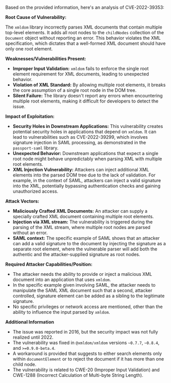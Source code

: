 Based on the provided information, here's an analysis of CVE-2022-39353:

**Root Cause of Vulnerability:**

The `xmldom` library incorrectly parses XML documents that contain multiple top-level elements. It adds all root nodes to the `childNodes` collection of the `Document` object without reporting an error. This behavior violates the XML specification, which dictates that a well-formed XML document should have only one root element.

**Weaknesses/Vulnerabilities Present:**

- **Improper Input Validation:** `xmldom` fails to enforce the single root element requirement for XML documents, leading to unexpected behavior.
- **Violation of XML Standard:** By allowing multiple root elements, it breaks the core assumption of a single root node in the DOM tree.
- **Silent Failure:** The library doesn't report any errors when encountering multiple root elements, making it difficult for developers to detect the issue.

**Impact of Exploitation:**

- **Security Holes in Downstream Applications:** This vulnerability creates potential security holes in applications that depend on `xmldom`. It can lead to vulnerabilities such as CVE-2022-39299, which involves signature injection in SAML processing, as demonstrated in the `passport-saml` library.
- **Unexpected Behavior:** Downstream applications that expect a single root node might behave unpredictably when parsing XML with multiple root elements.
- **XML Injection Vulnerability:** Attackers can inject additional XML elements into the parsed DOM tree due to the lack of validation. For example, in the context of SAML, attackers can inject a valid signature into the XML, potentially bypassing authentication checks and gaining unauthorized access.

**Attack Vectors:**

- **Maliciously Crafted XML Documents:** An attacker can supply a specially crafted XML document containing multiple root elements.
- **Injection via XML stream:** The vulnerability is triggered during the parsing of the XML stream, where multiple root nodes are parsed without an error.
- **SAML context:** The specific example of SAML shows that an attacker can add a valid signature to the document by injecting the signature as a separate root element, where the vulnerable parser will add both the authentic and the attacker-supplied signature as root nodes.

**Required Attacker Capabilities/Position:**

- The attacker needs the ability to provide or inject a malicious XML document into an application that uses `xmldom`.
- In the specific example given involving SAML, the attacker needs to manipulate the SAML XML document such that a second, attacker controlled, signature element can be added as a sibling to the legitimate signature.
- No specific privileges or network access are mentioned, other than the ability to influence the input parsed by `xmldom`.

**Additional Information**

- The issue was reported in 2016, but the security impact was not fully realized until 2022.
- The vulnerability was fixed in `@xmldom/xmldom` versions `~0.7.7`, `~0.8.4`, and `>=0.9.0-beta.4`.
- A workaround is provided that suggests to either search elements only within `documentElement` or to reject the document if it has more than one child node.
- The vulnerability is related to CWE-20 (Improper Input Validation) and CWE-1288 (Incorrect Calculation of Multi-byte String Length).
